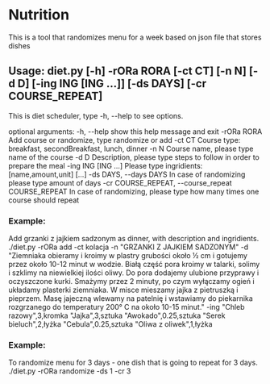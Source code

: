 # Nutrition
This is a tool that randomizes menu for a week based on json file that stores dishes

## Usage: diet.py [-h] -rORa RORA [-ct CT] [-n N] [-d D] [-ing ING [ING ...]] [-ds DAYS] [-cr COURSE_REPEAT]

This is diet scheduler, type -h, --help to see options.

optional arguments:
  -h, --help            show this help message and exit
  -rORa RORA            Add course or randomize, type randomize or add
  -ct CT                Course type: breakfast, secondBreakfast, lunch, dinner
  -n N                  Course name, please type name of the course
  -d D                  Description, please type steps to follow in order to prepare the meal
  -ing ING [ING ...]    Please type ingridients: [name,amount,unit] [...]
  -ds DAYS, --days DAYS
                        In case of randomizing please type amount of days
  -cr COURSE_REPEAT, --course_repeat COURSE_REPEAT
                        In case of randomizing, please type how many times one course should repeat


### Example:
Add grzanki z jajkiem sadzonym as dinner, with description and ingridients.
./diet.py -rORa add -ct kolacja -n "GRZANKI Z JAJKIEM SADZONYM" -d "Ziemniaka obieramy i kroimy w plastry grubości około ½ cm i gotujemy przez około 10-12 minut w wodzie. Białą część pora kroimy w talarki, solimy i szklimy na niewielkiej ilości oliwy. Do pora dodajemy ulubione przyprawy i oczyszczone kurki. Smażymy przez 2 minuty, po czym wyłączamy ogień i układamy plasterki ziemniaka. W misce mieszamy jajka z pietruszką i pieprzem. Masę jajeczną wlewamy na patelnię i wstawiamy do piekarnika rozgrzanego do temperatury 200° C na około 10-15 minut." -ing "Chleb razowy",3,kromka "Jajka",3,sztuka "Awokado",0.25,sztuka "Serek bieluch",2,łyżka "Cebula",0.25,sztuka "Oliwa z oliwek",1,łyżka

### Example:
To randomize menu for 3 days - one dish that is going to repeat for 3 days.
./diet.py -rORa randomize -ds 1 -cr 3

